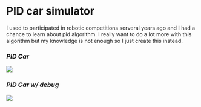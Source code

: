 # PID car simulator
I used to participated in robotic competitions serveral years ago and I had a chance to learn about pid algorithm.
I really want to do a lot more with this algorithm but my knowledge is not enough so I just create this instead.



<!-- https://user-images.githubusercontent.com/68010275/175910885-4e553675-5ced-493a-84be-5d449cd8ea18.mp4 -->

<h3><i>PID Car</i></h3>
<img src="https://user-images.githubusercontent.com/68010275/176211568-e0b61f76-09e8-48ee-b329-f57ab7a1646f.gif">

<h3><i>PID Car w/ debug</i></h3>
<img src="https://user-images.githubusercontent.com/68010275/176211579-45df970b-770f-47a5-979f-cd4ee1183335.gif">

